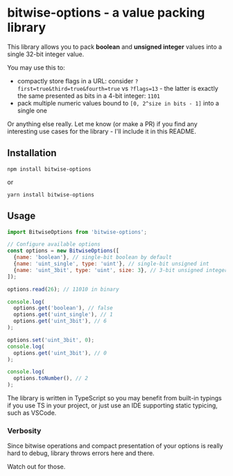 # bitwise-options - a value packing library

This library allows you to pack **boolean** and **unsigned integer** values into a single 32-bit integer value.

You may use this to:
- compactly store flags in a URL: consider `?first=true&third=true&fourth=true` vs `?flags=13` - the latter is exactly the same presented as bits in a 4-bit integer: `1101`
- pack multiple numeric values bound to `[0, 2^size in bits - 1]` into a single one

Or anything else really. Let me know (or make a PR) if you find any interesting use cases for the library - I'll include it in this README.

## Installation
`npm install bitwise-options`

or

`yarn install bitwise-options`

## Usage
```javascript
import BitwiseOptions from 'bitwise-options';

// Configure available options
const options = new BitwiseOptions([
  {name: 'boolean'}, // single-bit boolean by default
  {name: 'uint_single', type: 'uint'}, // single-bit unsigned int
  {name: 'uint_3bit', type: 'uint', size: 3}, // 3-bit unsigned integer in range of [0, 7]
]);

options.read(26); // 11010 in binary

console.log(
  options.get('boolean'), // false
  options.get('uint_single'), // 1
  options.get('uint_3bit'), // 6
);

options.set('uint_3bit', 0);
console.log(
  options.get('uint_3bit'), // 0
);

console.log(
  options.toNumber(), // 2
);
```

The library is written in TypeScript so you may benefit from built-in typings if you use TS in your project, or just use an IDE supporting static typicing, such as VSCode.

### Verbosity
Since bitwise operations and compact presentation of your options is really hard to debug, library throws errors here and there.

Watch out for those.

